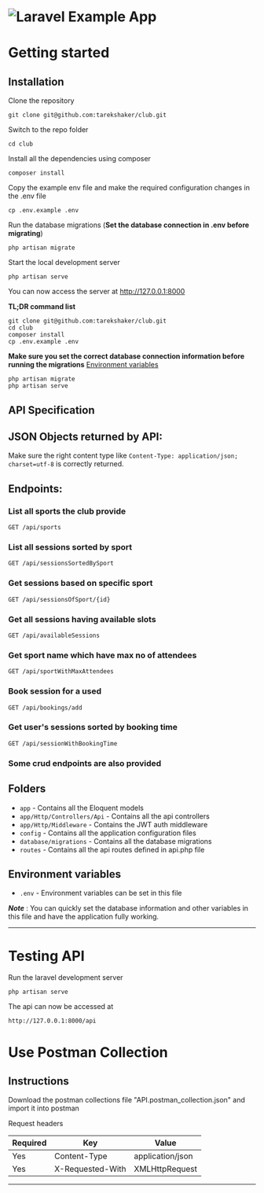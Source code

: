 # ![Laravel Example App](https://laravel.com/assets/img/components/logo-laravel.svg)


# Getting started

## Installation


Clone the repository

    git clone git@github.com:tarekshaker/club.git

Switch to the repo folder

    cd club

Install all the dependencies using composer

    composer install

Copy the example env file and make the required configuration changes in the .env file

    cp .env.example .env


Run the database migrations (**Set the database connection in .env before migrating**)

    php artisan migrate

Start the local development server

    php artisan serve

You can now access the server at http://127.0.0.1:8000

**TL;DR command list**

    git clone git@github.com:tarekshaker/club.git
    cd club
    composer install
    cp .env.example .env

    
**Make sure you set the correct database connection information before running the migrations** [Environment variables](#environment-variables)

    php artisan migrate
    php artisan serve


## API Specification



## JSON Objects returned by API:

Make sure the right content type like `Content-Type: application/json; charset=utf-8` is correctly returned.


## Endpoints:

### List all sports the club provide

`GET /api/sports`

### List all sessions sorted by sport 

`GET /api/sessionsSortedBySport`

### Get sessions based on specific sport

`GET /api/sessionsOfSport/{id}`

### Get all sessions having available slots

`GET /api/availableSessions`

### Get sport name which have max no of attendees

`GET /api/sportWithMaxAttendees`

### Book session for a used

`GET /api/bookings/add`

### Get user's sessions sorted by booking time

`GET /api/sessionWithBookingTime`

### Some crud endpoints are also provided

## Folders

- `app` - Contains all the Eloquent models
- `app/Http/Controllers/Api` - Contains all the api controllers
- `app/Http/Middleware` - Contains the JWT auth middleware
- `config` - Contains all the application configuration files
- `database/migrations` - Contains all the database migrations
- `routes` - Contains all the api routes defined in api.php file


## Environment variables

- `.env` - Environment variables can be set in this file

***Note*** : You can quickly set the database information and other variables in this file and have the application fully working.

----------

# Testing API


Run the laravel development server

    php artisan serve

The api can now be accessed at

    http://127.0.0.1:8000/api
    
    
    
# Use Postman Collection

## Instructions

Download the postman collections file  "API.postman_collection.json" and import it into postman

Request headers

| **Required** 	| **Key**              	| **Value**            	|
|----------	|------------------	|------------------	|
| Yes      	| Content-Type     	| application/json 	|
| Yes      	| X-Requested-With 	| XMLHttpRequest   	|
----------

